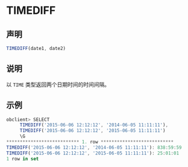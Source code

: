 # TIMEDIFF

## 声明

```javascript
TIMEDIFF(date1, date2)
```

## 说明

以 `TIME` 类型返回两个日期时间的时间间隔。

## 示例

```javascript
obclient> SELECT
     TIMEDIFF('2015-06-06 12:12:12', '2014-06-05 11:11:11'),
     TIMEDIFF('2015-06-06 12:12:12', '2015-06-05 11:11:11')
     \G
*************************** 1. row ***************************
TIMEDIFF('2015-06-06 12:12:12', '2014-06-05 11:11:11'): 838:59:59
TIMEDIFF('2015-06-06 12:12:12', '2015-06-05 11:11:11'): 25:01:01
1 row in set 
```

